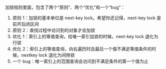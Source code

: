 加锁规则里面，包含了两个“原则”、两个“优化”和一个“bug”：

1. 原则 1：加锁的基本单位是 next-key lock。希望你还记得，next-key lock 是前开后闭区间
2. 原则 2：查找过程中访问到的对象才会加锁
3. 优化 1：索引上的等值查询，给唯一索引加锁的时候，next-key lock 退化为行锁
4. 优化 2：索引上的等值查询，向右遍历时且最后一个值不满足等值条件的时候，nextkey lock 退化为间隙锁
5. 一个 bug：唯一索引上的范围查询会访问到不满足条件的第一个值为止